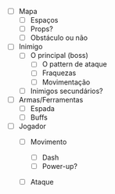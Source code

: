 - [ ] Mapa
    - [ ] Espaços
    - [ ] Props?
    - [ ] Obstáculo ou não

- [ ] Inimigo
    - [ ] O principal (boss)
        - [ ] O pattern de ataque
        - [ ] Fraquezas
        - [ ] Movimentação
    - [ ] Inimigos secundários?

- [ ] Armas/Ferramentas
    - [ ] Espada
    - [ ] Buffs

- [ ] Jogador
    - [ ] Movimento
        - [ ] Dash
        - [ ] Power-up?
    - [ ] Ataque


